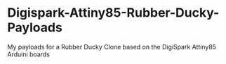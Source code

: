 # Digispark-Attiny85-Rubber-Ducky-Payloads
My payloads for a Rubber Ducky Clone based on the DigiSpark Attiny85 Arduini boards

